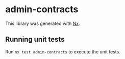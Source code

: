 # admin-contracts

This library was generated with [Nx](https://nx.dev).

## Running unit tests

Run `nx test admin-contracts` to execute the unit tests.
